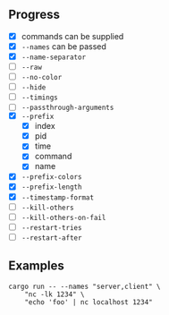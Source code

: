 ## Progress

- [x] commands can be supplied
- [x] `--names` can be passed
- [x] `--name-separator`
- [ ] `--raw`
- [ ] `--no-color`
- [ ] `--hide`
- [ ] `--timings`
- [ ] `--passthrough-arguments`
- [x] `--prefix`
  - [x] index
  - [x] pid
  - [x] time
  - [x] command
  - [x] name
- [x] `--prefix-colors`
- [x] `--prefix-length`
- [x] `--timestamp-format`
- [ ] `--kill-others`
- [ ] `--kill-others-on-fail`
- [ ] `--restart-tries`
- [ ] `--restart-after`

## Examples

```
cargo run -- --names "server,client" \
    "nc -lk 1234" \
    "echo 'foo' | nc localhost 1234"
```
